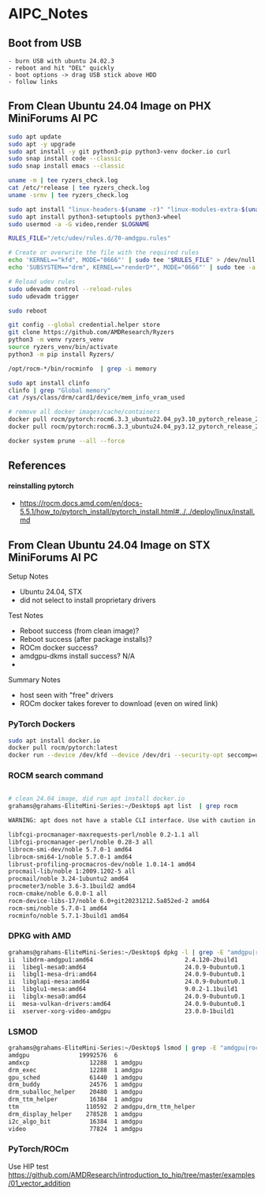 # AIPC_Notes

## Boot from USB
```
- burn USB with ubuntu 24.02.3
- reboot and hit "DEL" quickly
- boot options -> drag USB stick above HDD
- follow links
```

## From Clean Ubuntu 24.04 Image on PHX MiniForums AI PC

```bash
sudo apt update
sudo apt -y upgrade
sudo apt install -y git python3-pip python3-venv docker.io curl
sudo snap install code --classic
sudo snap install emacs --classic

uname -m | tee ryzers_check.log
cat /etc/*release | tee ryzers_check.log  
uname -srmv | tee ryzers_check.log 

sudo apt install "linux-headers-$(uname -r)" "linux-modules-extra-$(uname -r)"
sudo apt install python3-setuptools python3-wheel
sudo usermod -a -G video,render $LOGNAME

RULES_FILE="/etc/udev/rules.d/70-amdgpu.rules"

# Create or overwrite the file with the required rules
echo 'KERNEL=="kfd", MODE="0666"' | sudo tee "$RULES_FILE" > /dev/null
echo 'SUBSYSTEM=="drm", KERNEL=="renderD*", MODE="0666"' | sudo tee -a "$RULES_FILE" > /dev/null

# Reload udev rules
sudo udevadm control --reload-rules
sudo udevadm trigger

sudo reboot
```

```bash
git config --global credential.helper store
git clone https://github.com/AMDResearch/Ryzers
python3 -m venv ryzers_venv
source ryzers_venv/bin/activate
python3 -m pip install Ryzers/
```

```bash
/opt/rocm-*/bin/rocminfo  | grep -i memory

sudo apt install clinfo
clinfo | grep "Global memory"
cat /sys/class/drm/card1/device/mem_info_vram_used
```

```bash
# remove all docker images/cache/containers
docker pull rocm/pytorch:rocm6.3.3_ubuntu22.04_py3.10_pytorch_release_2.4.0
docker pull rocm/pytorch:rocm6.3.3_ubuntu24.04_py3.12_pytorch_release_2.4.0

docker system prune --all --force
```
## References

#### reinstalling pytorch 
- https://rocm.docs.amd.com/en/docs-5.5.1/how_to/pytorch_install/pytorch_install.html#../../deploy/linux/install.md

## From Clean Ubuntu 24.04 Image on STX MiniForums AI PC
Setup Notes
- Ubuntu 24.04, STX
- did not select to install proprietary drivers

Test Notes
- Reboot success (from clean image)?
- Reboot success (after package installs)?
- ROCm docker success?
- amdgpu-dkms install success?  N/A
- 

Summary Notes
- host seen with "free" drivers
- ROCm docker takes forever to download (even on wired link)

### PyTorch Dockers
```bash
sudo apt install docker.io
docker pull rocm/pytorch:latest
docker run --device /dev/kfd --device /dev/dri --security-opt seccomp=unconfined rocm/pytorch
```

### ROCM search command
```bash

# clean 24.04 image, did run apt install docker.io
grahams@grahams-EliteMini-Series:~/Desktop$ apt list  | grep rocm

WARNING: apt does not have a stable CLI interface. Use with caution in scripts.

libfcgi-procmanager-maxrequests-perl/noble 0.2-1.1 all
libfcgi-procmanager-perl/noble 0.28-3 all
librocm-smi-dev/noble 5.7.0-1 amd64
librocm-smi64-1/noble 5.7.0-1 amd64
librust-profiling-procmacros-dev/noble 1.0.14-1 amd64
procmail-lib/noble 1:2009.1202-5 all
procmail/noble 3.24-1ubuntu2 amd64
procmeter3/noble 3.6-3.1build2 amd64
rocm-cmake/noble 6.0.0-1 all
rocm-device-libs-17/noble 6.0+git20231212.5a852ed-2 amd64
rocm-smi/noble 5.7.0-1 amd64
rocminfo/noble 5.7.1-3build1 amd64
```

### DPKG with AMD
```bash
grahams@grahams-EliteMini-Series:~/Desktop$ dpkg -l | grep -E "amdgpu|rocm|mesa"
ii  libdrm-amdgpu1:amd64                          2.4.120-2build1                          amd64        Userspace interface to amdgpu-specific kernel DRM services -- runtime
ii  libegl-mesa0:amd64                            24.0.9-0ubuntu0.1                        amd64        free implementation of the EGL API -- Mesa vendor library
ii  libgl1-mesa-dri:amd64                         24.0.9-0ubuntu0.1                        amd64        free implementation of the OpenGL API -- DRI modules
ii  libglapi-mesa:amd64                           24.0.9-0ubuntu0.1                        amd64        free implementation of the GL API -- shared library
ii  libglu1-mesa:amd64                            9.0.2-1.1build1                          amd64        Mesa OpenGL utility library (GLU)
ii  libglx-mesa0:amd64                            24.0.9-0ubuntu0.1                        amd64        free implementation of the OpenGL API -- GLX vendor library
ii  mesa-vulkan-drivers:amd64                     24.0.9-0ubuntu0.1                        amd64        Mesa Vulkan graphics drivers
ii  xserver-xorg-video-amdgpu                     23.0.0-1build1                           amd64        X.Org X server -- AMDGPU display driver
```

### LSMOD
```bash
grahams@grahams-EliteMini-Series:~/Desktop$ lsmod | grep -E "amdgpu|rocm|mesa"
amdgpu              19992576  6
amdxcp                 12288  1 amdgpu
drm_exec               12288  1 amdgpu
gpu_sched              61440  1 amdgpu
drm_buddy              24576  1 amdgpu
drm_suballoc_helper    20480  1 amdgpu
drm_ttm_helper         16384  1 amdgpu
ttm                   110592  2 amdgpu,drm_ttm_helper
drm_display_helper    278528  1 amdgpu
i2c_algo_bit           16384  1 amdgpu
video                  77824  1 amdgpu
```

### PyTorch/ROCm

Use HIP test
https://github.com/AMDResearch/introduction_to_hip/tree/master/examples/01_vector_addition 
```bash




```
